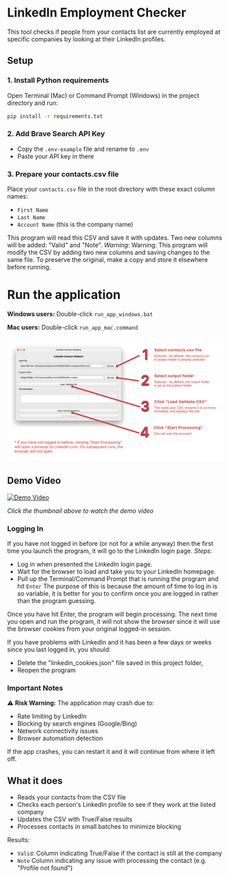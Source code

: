 # LinkedIn Employment Checker

This tool checks if people from your contacts list are currently employed at specific companies by looking at their LinkedIn profiles.

## Setup

### 1. Install Python requirements
Open Terminal (Mac) or Command Prompt (Windows) in the project directory and run:
```bash
pip install -r requirements.txt
```

### 2. Add Brave Search API Key
- Copy the `.env-example` file and rename to `.env`
- Paste your API key in there

### 3. Prepare your contacts.csv file
Place your `contacts.csv` file in the root directory with these exact column names:
- `First Name`
- `Last Name`
- `Account Name` (this is the company name)

This program will read this CSV and save it with updates. Two new columns will be added: "Valid" and "Note".
*Warning*: Warning: This program will modify the CSV by adding two new columns and saving changes to the same file. To preserve the original, make a copy and store it elsewhere before running.

# Run the application
**Windows users:** Double-click `run_app_windows.bat`

**Mac users:** Double-click `run_app_mac.command`

![Application Screenshot](img/instructions.png)

## Demo Video
[![Demo Video](https://img.youtube.com/vi/PTB3Wc7H4_c/0.jpg)](https://www.youtube.com/watch?v=PTB3Wc7H4_c)

*Click the thumbnail above to watch the demo video*

### Logging In
If you have not logged in before (or not for a while anyway) then the first time you launch the program, it will go to the LinkedIn login page.
*Steps*:
- Log in when presented the LinkedIn login page.
- Wait for the browser to load and take you to your LinkedIn homepage.
- Pull up the Terminal/Command Prompt that is running the program and hit `Enter`
The purpose of this is because the amount of time to log in is so variable, it is better for you to confirm once you are logged in rather than the program guessing.

Once you have hit Enter, the program will begin processing. The next time you open and run the program, it will not show the browser since it will use the browser cookies from your original logged-in session.

If you have problems with LinkedIn and it has been a few days or weeks since you last logged in, you should:
- Delete the "linkedin_cookies.json" file saved in this project folder,
- Reopen the program

### Important Notes
⚠️ **Risk Warning:** The application may crash due to:
- Rate limiting by LinkedIn
- Blocking by search engines (Google/Bing)
- Network connectivity issues
- Browser automation detection

If the app crashes, you can restart it and it will continue from where it left off.

## What it does
- Reads your contacts from the CSV file
- Checks each person's LinkedIn profile to see if they work at the listed company
- Updates the CSV with True/False results
- Processes contacts in small batches to minimize blocking

Results:
- `Valid`: Column indicating True/False if the contact is still at the company
- `Note` Column indicating any issue with processing the contact (e.g. "Profile not found")